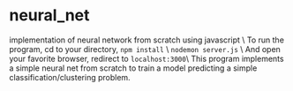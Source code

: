 # neural_net
implementation of neural network from scratch using javascript \\
To run the program, cd to your directory,
<code>npm install</code> \\
<code>nodemon server.js</code> \\
And open your favorite browser, redirect to <code>localhost:3000</code>\\
This program implements a simple neural net from scratch to train a model predicting a simple classification/clustering problem.

